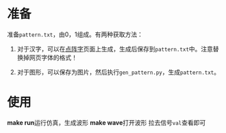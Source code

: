 # 准备
准备`pattern.txt`，由0，1组成。有两种获取方法：

1. 对于汉字，可以在[点阵字](http://life.chacuo.net/convertfont2char)页面上生成，生成后保存到`pattern.txt`中。注意替换掉网页字体的格式！

2. 对于图形，可以保存为图片，然后执行`gen_pattern.py`，生成`pattern.txt`。

# 使用
**make run**运行仿真，生成波形
**make wave**打开波形
拉去信号`val`查看即可
